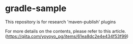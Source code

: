 # gradle-sample

This repository is for research 'maven-publish' plugins

For more details on the contents, please refer to this article.
(<https://qiita.com/yoyoyo_pg/items/61ea8dc2e4e434f53f99>)
